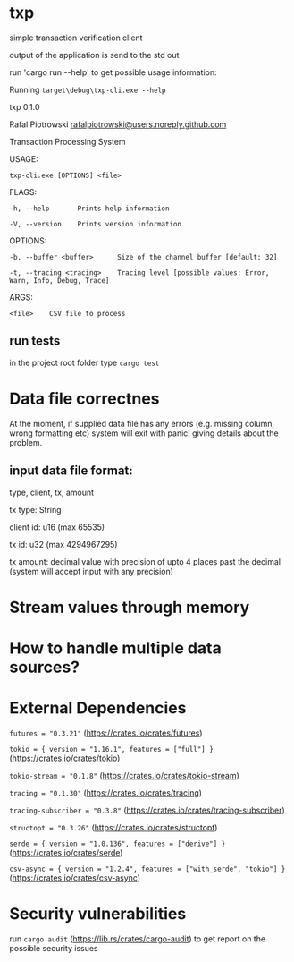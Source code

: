 # txp
simple transaction verification client

output of the application is send to the std out

run 'cargo run --help' to get possible usage information:

Running `target\debug\txp-cli.exe --help`

txp 0.1.0

Rafal Piotrowski <rafalpiotrowski@users.noreply.github.com>

Transaction Processing System

USAGE:

    txp-cli.exe [OPTIONS] <file>


FLAGS:

    -h, --help       Prints help information

    -V, --version    Prints version information


OPTIONS:

    -b, --buffer <buffer>      Size of the channel buffer [default: 32]

    -t, --tracing <tracing>    Tracing level [possible values: Error, Warn, Info, Debug, Trace]


ARGS:

    <file>    CSV file to process


## run tests
in the project root folder type `cargo test`

# Data file correctnes
At the moment, if supplied data file has any errors (e.g. missing column, wrong formatting etc) system will exit with panic! giving details about the problem.

## input data file format: 

type, client, tx, amount

tx type: String

client id: u16 (max 65535)

tx id: u32 (max 4294967295)

tx amount: decimal value with precision of upto 4 places past the decimal (system will accept input with any precision)

# Stream values through memory

# How to handle multiple data sources?


# External Dependencies
`futures = "0.3.21"` (https://crates.io/crates/futures)

`tokio = { version = "1.16.1", features = ["full"] }` (https://crates.io/crates/tokio)

`tokio-stream = "0.1.8"` (https://crates.io/crates/tokio-stream)

`tracing = "0.1.30"` (https://crates.io/crates/tracing)

`tracing-subscriber = "0.3.8"` (https://crates.io/crates/tracing-subscriber)

`structopt = "0.3.26"` (https://crates.io/crates/structopt)

`serde = { version = "1.0.136", features = ["derive"] }` (https://crates.io/crates/serde)

`csv-async = { version = "1.2.4", features = ["with_serde", "tokio"] }` (https://crates.io/crates/csv-async)

# Security vulnerabilities
run `cargo audit` (https://lib.rs/crates/cargo-audit) to get report on the possible security issues
